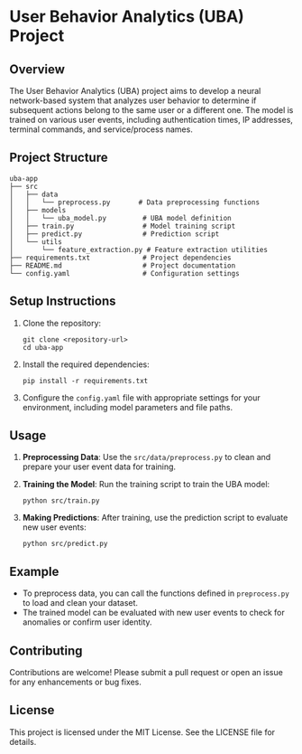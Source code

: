 # User Behavior Analytics (UBA) Project

## Overview
The User Behavior Analytics (UBA) project aims to develop a neural network-based system that analyzes user behavior to determine if subsequent actions belong to the same user or a different one. The model is trained on various user events, including authentication times, IP addresses, terminal commands, and service/process names.

## Project Structure
```
uba-app
├── src
│   ├── data
│   │   └── preprocess.py       # Data preprocessing functions
│   ├── models
│   │   └── uba_model.py         # UBA model definition
│   ├── train.py                 # Model training script
│   ├── predict.py               # Prediction script
│   └── utils
│       └── feature_extraction.py # Feature extraction utilities
├── requirements.txt             # Project dependencies
├── README.md                    # Project documentation
└── config.yaml                  # Configuration settings
```

## Setup Instructions
1. Clone the repository:
   ```
   git clone <repository-url>
   cd uba-app
   ```

2. Install the required dependencies:
   ```
   pip install -r requirements.txt
   ```

3. Configure the `config.yaml` file with appropriate settings for your environment, including model parameters and file paths.

## Usage
1. **Preprocessing Data**: Use the `src/data/preprocess.py` to clean and prepare your user event data for training.

2. **Training the Model**: Run the training script to train the UBA model:
   ```
   python src/train.py
   ```

3. **Making Predictions**: After training, use the prediction script to evaluate new user events:
   ```
   python src/predict.py
   ```

## Example
- To preprocess data, you can call the functions defined in `preprocess.py` to load and clean your dataset.
- The trained model can be evaluated with new user events to check for anomalies or confirm user identity.

## Contributing
Contributions are welcome! Please submit a pull request or open an issue for any enhancements or bug fixes.

## License
This project is licensed under the MIT License. See the LICENSE file for details.
